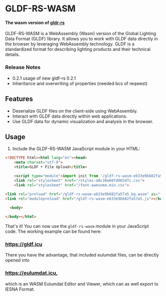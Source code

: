 # GLDF-RS-WASM

#### The wasm version of [gldr-rs](https://crates.io/gldr-rs)

GLDF-RS-WASM is a WebAssembly (Wasm) version of the Global Lighting Data Format (GLDF) library. It allows you to work with GLDF data directly in the browser by leveraging WebAssembly technology. GLDF is a standardized format for describing lighting products and their technical details.
### Release Notes
- 0.2.1 usage of new gldf-rs 0.2.1
- Inheritance and overwriting of properties (needed bcs of reqwest)


## Features

- Deserialize GLDF files on the client-side using WebAssembly.
- Interact with GLDF data directly within web applications.
- Use GLDF data for dynamic visualization and analysis in the browser.

## Usage

1. Include the GLDF-RS-WASM JavaScript module in your HTML:

```html
<!DOCTYPE html><html lang="en"><head>
    <meta charset="utf-8">
    <title>GLDF • File Upload</title>

    <script type="module">import init from '/gldf-rs-wasm-e633e9b682fa57a5.js';init('/gldf-rs-wasm-e633e9b682fa57a5_bg.wasm');</script>
    <link rel="stylesheet" href="/styles-a8c36e60fd065d7c.css">
    <link rel="stylesheet" href="/font-awesome.min.css">
  
<link rel="preload" href="/gldf-rs-wasm-e633e9b682fa57a5_bg.wasm" as="fetch" type="application/wasm" crossorigin="">
<link rel="modulepreload" href="/gldf-rs-wasm-e633e9b682fa57a5.js"></head>

  <body>

</body></html>
```

That's it! You can now use the `gldf-rs-wasm` module in your JavaScript code.
The working example can be found here:   

### https://gldf.icu

There you have the advantage, that included eulumdat files, can be directly opened into  
### https://eulumdat.icu,  

which is an WASM Eulumdat Editor and Viewer, which can as well export to IESNA Format.